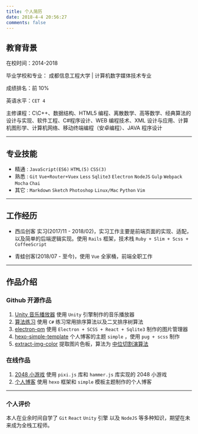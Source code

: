 ```yaml
---
title: 个人简历
date: 2018-4-4 20:56:27
comments: false
---
```


## 教育背景

在校时间：2014-2018

毕业学校和专业： 成都信息工程大学 | 计算机数字媒体技术专业

成绩排名：前 10%

英语水平：`CET 4`

主修课程：C\C++、数据结构、HTML5 编程、离散数学、高等数学、经典算法的设计与实现、软件工程、C#程序设计、WEB 编程技术、XML 设计与应用、计算机图形学、计算机网络、移动终端编程（安卓编程）、JAVA 程序设计

---

## 专业技能

- 精通 : `JavaScript(ES6)` `HTML(5)` `CSS(3)`
- 熟悉 : `Git` `Vue+Router+Vuex` `Less` `Sqlite3` `Electron` `NodeJS` `Gulp` `Webpack` `Mocha` `Chai`
- 其它 : `Markdown` `Sketch` `Photoshop` `Linux/Mac` `Python` `Vim`

---

## 工作经历

- 西瓜创客 实习(2017/11 - 2018/02)，实习工作主要是前端页面的实现、适配，以及简单的后端逻辑实现。使用 `Rails` 框架，技术栈 `Ruby + Slim + Scss + CoffeeScript`

- 青蛙创客(2018/07 - 至今)，使用 `Vue` 全家桶，前端全职工作

---

## 作品介绍

### Github 开源作品

1. [Unity 音乐播放器](https://github.com/cwxyz007/MusicPlayer) 使用 `Unity` 引擎制作的音乐播放器
1. [算法练习](https://github.com/cwxyz007/Algorithm) 使用 `C#` 练习常用排序算法以及二叉排序树算法
1. [electron-pm](https://github.com/cwxyz007/electron-PM) 使用 `Electron + SCSS + React + Sqlite3` 制作的图片管理器
1. [hexo-simple-template](https://github.com/cwxyz007/hexo-simple-template) 个人博客的主题 `simple` ，使用 `pug + scss` 制作
1. [extract-img-color](https://github.com/cwxyz007/extract-img-color) 提取图片色板，算法为 [中位切割演算法](https://www.wikiwand.com/zh-hans/%E4%B8%AD%E4%BD%8D%E5%88%87%E5%89%B2%E6%BC%94%E7%AE%97%E6%B3%95)

### 在线作品

1. [2048 小游戏](https://cwxyz007.github.io/pixi2048/) 使用 `pixi.js` 库和 `hammer.js` 库实现的 2048 小游戏
1. [个人博客](https://cwxyz007.github.io/) 使用 `hexo` 框架和 `simple` 模板主题制作的个人博客

---

### 个人评价

本人在业余时间自学了 `Git` `React` `Unity` 引擎 以及 `NodeJS` 等多种知识，期望在未来成为全栈工程师。
